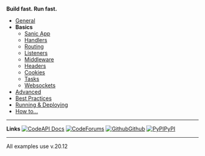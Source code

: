 

**Build fast. Run fast.**


* [General](/#sanic)
* **Basics**
  * [Sanic App](app.md)
  * [Handlers](handlers.md)
  * [Routing](routing.md)
  * [Listeners](listeners.md)
  * [Middleware](middleware.md)
  * [Headers](headers.md)
  * [Cookies](cookies.md)
  * [Tasks](tasks.md)
  * [Websockets](websockets.md)
* [Advanced](/advanced/class-based-views.md)
* [Best Practices](/best-practices/blueprints.md)
* [Running & Deploying](/deployment/configuration.md)
* [How to...](/how-to/db.md)

---

**Links**
[![Code](https://icongr.am/feather/book-open.svg?size=16&color=808080)API Docs](https://)
[![Code](https://icongr.am/entypo/message.svg?size=16&color=ff0f6a)Forums](https://)
[![Github](https://icongr.am/simple/github.svg?size=16&color=808080&colored=false)Github](https://github.com/)
[![PyPI](https://icongr.am/devicon/python-original.svg?size=16&color=currentColor)PyPI](https://)

---

All examples use v.20.12
